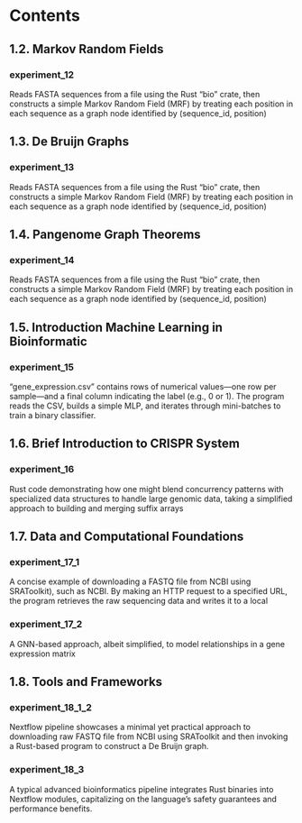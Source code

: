 # Contents

##  1.2. Markov Random Fields

### experiment_12
Reads FASTA sequences from a file using the Rust “bio” crate, then constructs a simple Markov Random Field (MRF) by treating each position in each sequence as a graph node identified by (sequence_id, position)

## 1.3. De Bruijn Graphs

### experiment_13 
Reads FASTA sequences from a file using the Rust “bio” crate, then constructs a simple Markov Random Field (MRF) by treating each position in each sequence as a graph node identified by (sequence_id, position)

## 1.4. Pangenome Graph Theorems

### experiment_14 
Reads FASTA sequences from a file using the Rust “bio” crate, then constructs a simple Markov Random Field (MRF) by treating each position in each sequence as a graph node identified by (sequence_id, position)

## 1.5. Introduction Machine Learning in Bioinformatic

### experiment_15
“gene_expression.csv” contains rows of numerical values—one row per sample—and a final column indicating the label (e.g., 0 or 1). The program reads the CSV, builds a simple MLP, and iterates through mini-batches to train a binary classifier.

## 1.6. Brief Introduction to CRISPR System

### experiment_16 
Rust code demonstrating how one might blend concurrency patterns with specialized data structures to handle large genomic data, taking a simplified approach to building and merging suffix arrays

## 1.7. Data and Computational Foundations 

### experiment_17_1 
A concise example of downloading a FASTQ file from NCBI using SRAToolkit), such as NCBI. By making an HTTP request to a specified URL, the program retrieves the raw sequencing data and writes it to a local 

### experiment_17_2
A GNN-based approach, albeit simplified, to model relationships in a gene expression matrix

## 1.8. Tools and Frameworks 

### experiment_18_1_2 
Nextflow pipeline showcases a minimal yet practical approach to downloading raw FASTQ file from NCBI using SRAToolkit and then invoking a Rust-based program to construct a De Bruijn graph.

### experiment_18_3 
A typical advanced bioinformatics pipeline integrates Rust binaries into Nextflow modules, capitalizing on the language’s safety guarantees and performance benefits.
